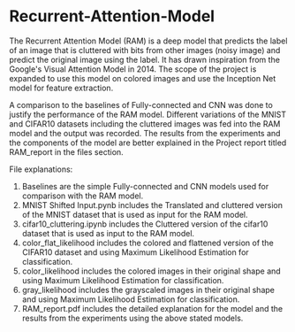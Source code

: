 # Recurrent-Attention-Model
The Recurrent Attention Model (RAM) is a deep model that predicts the label of an image that is cluttered with bits from other images (noisy image) and predict the original image using the label. It has drawn inspiration from the Google's Visual Attention Model in 2014. The scope of the project is expanded to use this model on colored images and use the Inception Net model for feature extraction. 

A comparison to the baselines of Fully-connected and CNN was done to justify the performance of the RAM model. Different variations of the MNIST and CIFAR10 datasets including the cluttered images was fed into the RAM model and the output was recorded. The results from the experiments and the components of the model are better explained in the Project report titled RAM_report in the files section. 

File explanations: 
1. Baselines are the simple Fully-connected and CNN models used for comparison with the RAM model. 
2. MNIST Shifted Input.pynb includes the Translated and cluttered version of the MNIST dataset that is used as input for the RAM model. 
3. cifar10_cluttering.ipynb includes the Cluttered version of the cifar10 dataset that is used as input to the RAM model. 
4. color_flat_likelihood includes the colored and flattened version of the CIFAR10 dataset and using Maximum Likelihood Estimation for classification. 
4. color_likelihood includes the colored images in their original shape and using Maximum Likelihood Estimation for classification. 
5. gray_likelihood includes the grayscaled images in their original shape and using Maximum Likelihood Estimation for classification.  
6. RAM_report.pdf includes the detailed explanation for the model and the results from the experiments using the above stated models. 

